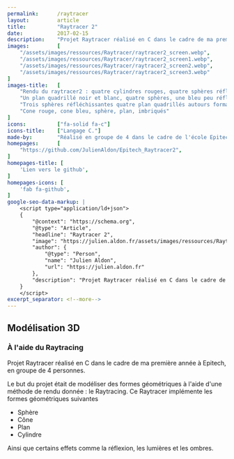 ```yaml
---
permalink:      /raytracer
layout:         article
title:          "Raytracer 2"
date:           2017-02-15
description:    "Projet Raytracer réalisé en C dans le cadre de ma première année à Epitech, en groupe de 4 personnes."
images:         [
    "/assets/images/ressources/Raytracer/raytracer2_screen.webp",
    "/assets/images/ressources/Raytracer/raytracer2_screen1.webp",
    "/assets/images/ressources/Raytracer/raytracer2_screen2.webp",
    "/assets/images/ressources/Raytracer/raytracer2_screen3.webp"
]
images-title:   [
    "Rendu du raytracer2 : quatre cylindres rouges, quatre sphères réfléchissantes, deux plans quadrillés",
    "Un plan quadrillé noir et blanc, quatre sphères, une bleu peu réfléchissante, une verte peu réfléchissante, une rouge moyennement  réfléchissante, enfin une completement réfléchissante",
    "Trois sphères réfléchissantes quatre plan quadrillés autours formant une boite",
    "Cone rouge, cone bleu, sphère, plan, imbriqués"
]
icons:          ["fa-solid fa-c"]
icons-title:    ["Langage C."]
made-by:        "Réalisé en groupe de 4 dans le cadre de l'école Epitech."
homepages:      [
    "https://github.com/JulienAldon/Epitech_Raytracer2",
]
homepages-title: [
    'Lien vers le github',
]
homepages-icons: [
    'fab fa-github',
]
google-seo-data-markup: |
    <script type="application/ld+json">
    {
        "@context": "https://schema.org",
        "@type": "Article",
        "headline": "Raytracer 2",
        "image": "https://julien.aldon.fr/assets/images/ressources/Raytracer/raytracer2_screen.webp",
        "author": {
            "@type": "Person",
            "name": "Julien Aldon",
            "url": "https://julien.aldon.fr"
        },
        "description": "Projet Raytracer réalisé en C dans le cadre de ma première année à Epitech, en groupe de 4 personnes."
    }
    </script>
excerpt_separator: <!--more-->
---
```

## Modélisation 3D 
### À l'aide du Raytracing
Projet Raytracer réalisé en C dans le cadre de ma première année à Epitech, en groupe de 4 personnes.
<!--more-->
Le but du projet était de modéliser des formes géométriques à l'aide d'une méthode de rendu donnée : le Raytracing.
Ce Raytracer implémente les formes géométriques suivantes
- Sphère
- Cône
- Plan
- Cylindre

Ainsi que certains effets comme la réflexion, les lumières et les ombres.
